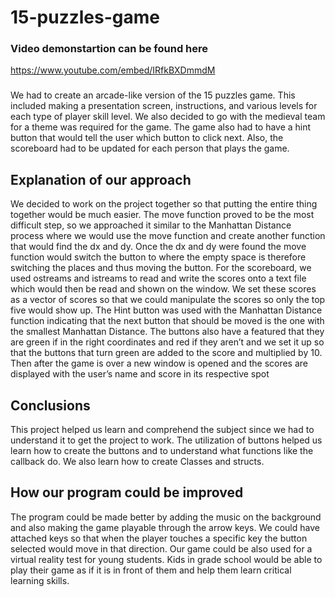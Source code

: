 # 15-puzzles-game

### Video demonstartion can be found here 
https://www.youtube.com/embed/IRfkBXDmmdM

###

We had to create an arcade-like version of the 15 puzzles game. This included making a presentation screen, instructions, and various levels for each type of player skill level. We also decided to go with the medieval team for a theme was required for the game. The game also had to have a hint button that would tell the user which button to click next. Also, the scoreboard had to be updated for each person that plays the game.


## Explanation of our approach 

We decided to work on the project together so that putting the entire thing together would be much easier. The move function proved to be the most difficult step, so we approached it similar to the Manhattan Distance  process where we would use the move function and create another function that would find the dx and dy. Once the dx and dy were found the move function would switch the button to where the empty space is therefore switching the places and thus moving the button. For the scoreboard, we used ostreams and istreams to read and write the scores onto a text file which would then be read and shown on the window. We set these scores as a vector of scores so that we could manipulate the scores so only the top five would show up. The Hint button was used with the  Manhattan Distance function indicating that the next button that should be moved is the one with the smallest  Manhattan Distance. The buttons also have a featured that they are green if in the right coordinates and red if they aren’t and we set it up so that the buttons that turn green are added to the score and multiplied by 10. Then after the game is over a new window is opened and the scores are displayed with the user’s name and score in its respective spot


## Conclusions 

This project helped us learn and comprehend the subject since we had to understand it to get the project to work. The utilization of buttons helped us learn how to create the buttons and to understand what functions like the callback do. We also learn how to create Classes and structs. 

## How our program could be improved 

The program could be made better by adding the music on the background and also making the game playable through the arrow keys. We could have attached keys so that when the player touches a specific key the button selected would move in that direction. Our game could be also used for a virtual reality test for young students. Kids in grade school would be able to play their game as if it is in front of them and help them learn critical learning skills.





